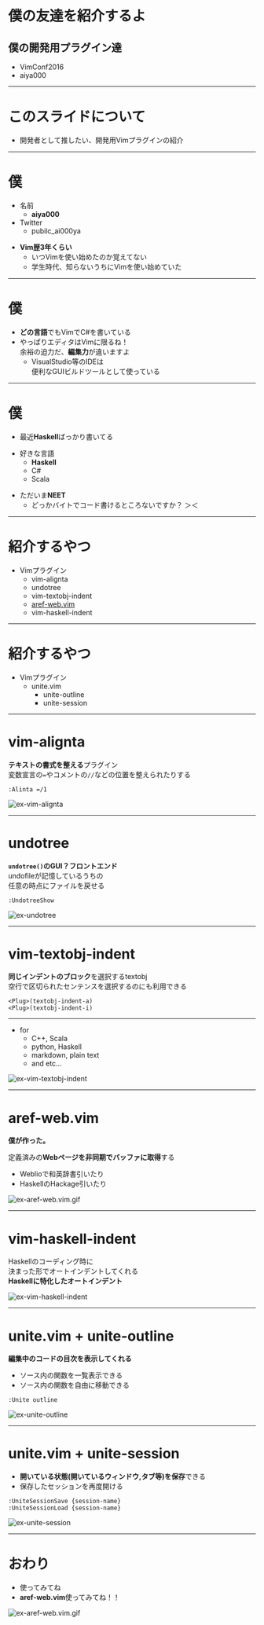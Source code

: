 # 僕の友達を紹介するよ
## 僕の開発用プラグイン達
- VimConf2016
- aiya000

- - - - -

# このスライドについて
- 開発者として推したい、開発用Vimプラグインの紹介

- - - - -

# 僕
- 名前
    - **aiya000**
- Twitter
    - pubilc\_ai000ya
+ **Vim歴3年くらい**
    - いつVimを使い始めたのか覚えてない
    - 学生時代、知らないうちにVimを使い始めていた

- - - - -

# 僕
- **どの言語**でもVimでC#を書いている
- やっぱりエディタはVimに限るね！  
  余裕の迫力だ、**編集力**が違いますよ
    - VisualStudio等のIDEは  
      便利なGUIビルドツールとして使っている

- - - - -

# 僕
- 最近**Haskell**ばっかり書いてる
+ 好きな言語
    - **Haskell**
    - C#
    - Scala
- ただいま**NEET**
    - どっかバイトでコード書けるところないですか？ ＞＜


- - - - -

# 紹介するやつ
+ Vimプラグイン
    - vim-alignta
    - undotree
    - vim-textobj-indent
    - [aref-web.vim](http://github.com/aiya000/aref-web.vim)
    - vim-haskell-indent

- - - - -

# 紹介するやつ
+ Vimプラグイン
    + unite.vim
        - unite-outline
        - unite-session


- - - - -

# vim-alignta
**テキストの書式を整える**プラグイン  
変数宣言の`=`やコメントの`//`などの位置を整えられたりする

`:Alinta =/1`

![ex-vim-alignta](ex-vim-alignta.gif)

- - - - -

# undotree
**`undotree()`のGUI？フロントエンド**  
undofileが記憶しているうちの  
任意の時点にファイルを戻せる

`:UndotreeShow`

![ex-undotree](ex-undotree.gif)

- - - - -

# vim-textobj-indent
**同じインデントのブロック**を選択するtextobj  
空行で区切られたセンテンスを選択するのにも利用できる

`<Plug>(textobj-indent-a)`  
`<Plug>(textobj-indent-i)`

- - - - -

- for
    - C++, Scala
    - python, Haskell
    - markdown, plain text
    - and etc...

![ex-vim-textobj-indent](ex-vim-textobj-indent.gif)

- - - - -

# aref-web.vim
**僕が作った。**

定義済みの**Webページを非同期でバッファに取得**する

- Weblioで和英辞書引いたり
- HaskellのHackage引いたり

![ex-aref-web.vim.gif](ex-aref-web.vim.gif)

- - - - -

# vim-haskell-indent
Haskellのコーディング時に  
決まった形でオートインデントしてくれる  
**Haskellに特化したオートインデント**

![ex-vim-haskell-indent](ex-vim-haskell-indent.gif)


- - - - -

# unite.vim + unite-outline
**編集中のコードの目次を表示してくれる**

- ソース内の関数を一覧表示できる
- ソース内の関数を自由に移動できる

`:Unite outline`

![ex-unite-outline](ex-unite-outline.gif)

- - - - -

# unite.vim + unite-session
- **開いている状態(開いているウィンドウ,タブ等)を保存**できる
- 保存したセッションを再度開ける

`:UniteSessionSave {session-name}`  
`:UniteSessionLoad {session-name}`

![ex-unite-session](ex-unite-session.gif)

- - - - -

# おわり
- 使ってみてね
- **aref-web.vim**使ってみてね！！

![ex-aref-web.vim.gif](ex-aref-web.vim.gif)
